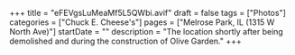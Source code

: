 +++
title = "eFEVgsLuMeaMf5L5QWbi.avif"
draft = false
tags = ["Photos"]
categories = ["Chuck E. Cheese's"]
pages = ["Melrose Park, IL (1315 W North Ave)"]
startDate = ""
description = "The location shortly after being demolished and during the construction of Olive Garden."
+++
